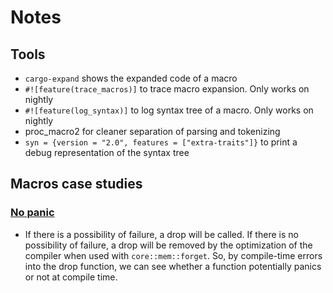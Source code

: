 # Notes

## Tools

* `cargo-expand` shows the expanded code of a macro
* `#![feature(trace_macros)]` to trace macro expansion. Only works on nightly
* `#![feature(log_syntax)]` to log syntax tree of a macro. Only works on nightly
* proc_macro2 for cleaner separation of parsing and tokenizing
* `syn = {version = "2.0", features = ["extra-traits"]}` to print a debug representation of the syntax tree


## Macros case studies
### [No panic](https://github.com/dtolnay/no-panic)

* If there is a possibility of failure, a drop will be called. If there is no possibility of failure, a drop will be removed by the optimization of the compiler when used with `core::mem::forget`. So, by compile-time errors into the drop function, we can see whether a function potentially panics or not at compile time.